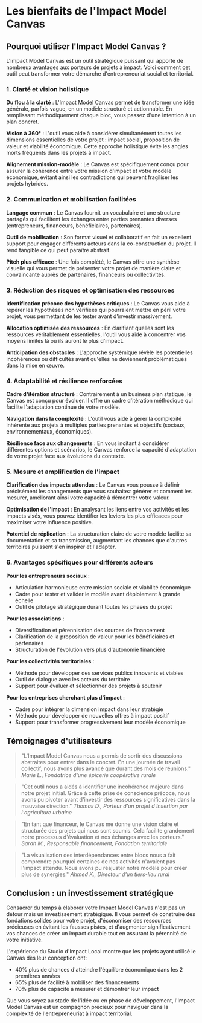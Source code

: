 # Les bienfaits de l'Impact Model Canvas

## Pourquoi utiliser l'Impact Model Canvas ?

L'Impact Model Canvas est un outil stratégique puissant qui apporte de nombreux avantages aux porteurs de projets à impact. Voici comment cet outil peut transformer votre démarche d'entrepreneuriat social et territorial.

### 1. Clarté et vision holistique

**Du flou à la clarté** : L'Impact Model Canvas permet de transformer une idée générale, parfois vague, en un modèle structuré et actionnable. En remplissant méthodiquement chaque bloc, vous passez d'une intention à un plan concret.

**Vision à 360°** : L'outil vous aide à considérer simultanément toutes les dimensions essentielles de votre projet : impact social, proposition de valeur et viabilité économique. Cette approche holistique évite les angles morts fréquents dans les projets à impact.

**Alignement mission-modèle** : Le Canvas est spécifiquement conçu pour assurer la cohérence entre votre mission d'impact et votre modèle économique, évitant ainsi les contradictions qui peuvent fragiliser les projets hybrides.

### 2. Communication et mobilisation facilitées

**Langage commun** : Le Canvas fournit un vocabulaire et une structure partagés qui facilitent les échanges entre parties prenantes diverses (entrepreneurs, financeurs, bénéficiaires, partenaires).

**Outil de mobilisation** : Son format visuel et collaboratif en fait un excellent support pour engager différents acteurs dans la co-construction du projet. Il rend tangible ce qui peut paraître abstrait.

**Pitch plus efficace** : Une fois complété, le Canvas offre une synthèse visuelle qui vous permet de présenter votre projet de manière claire et convaincante auprès de partenaires, financeurs ou collectivités.

### 3. Réduction des risques et optimisation des ressources

**Identification précoce des hypothèses critiques** : Le Canvas vous aide à repérer les hypothèses non vérifiées qui pourraient mettre en péril votre projet, vous permettant de les tester avant d'investir massivement.

**Allocation optimisée des ressources** : En clarifiant quelles sont les ressources véritablement essentielles, l'outil vous aide à concentrer vos moyens limités là où ils auront le plus d'impact.

**Anticipation des obstacles** : L'approche systémique révèle les potentielles incohérences ou difficultés avant qu'elles ne deviennent problématiques dans la mise en œuvre.

### 4. Adaptabilité et résilience renforcées

**Cadre d'itération structuré** : Contrairement à un business plan statique, le Canvas est conçu pour évoluer. Il offre un cadre d'itération méthodique qui facilite l'adaptation continue de votre modèle.

**Navigation dans la complexité** : L'outil vous aide à gérer la complexité inhérente aux projets à multiples parties prenantes et objectifs (sociaux, environnementaux, économiques).

**Résilience face aux changements** : En vous incitant à considérer différentes options et scénarios, le Canvas renforce la capacité d'adaptation de votre projet face aux évolutions du contexte.

### 5. Mesure et amplification de l'impact

**Clarification des impacts attendus** : Le Canvas vous pousse à définir précisément les changements que vous souhaitez générer et comment les mesurer, améliorant ainsi votre capacité à démontrer votre valeur.

**Optimisation de l'impact** : En analysant les liens entre vos activités et les impacts visés, vous pouvez identifier les leviers les plus efficaces pour maximiser votre influence positive.

**Potentiel de réplication** : La structuration claire de votre modèle facilite sa documentation et sa transmission, augmentant les chances que d'autres territoires puissent s'en inspirer et l'adapter.

### 6. Avantages spécifiques pour différents acteurs

**Pour les entrepreneurs sociaux** :
- Articulation harmonieuse entre mission sociale et viabilité économique
- Cadre pour tester et valider le modèle avant déploiement à grande échelle
- Outil de pilotage stratégique durant toutes les phases du projet

**Pour les associations** :
- Diversification et pérennisation des sources de financement
- Clarification de la proposition de valeur pour les bénéficiaires et partenaires
- Structuration de l'évolution vers plus d'autonomie financière

**Pour les collectivités territoriales** :
- Méthode pour développer des services publics innovants et viables
- Outil de dialogue avec les acteurs du territoire
- Support pour évaluer et sélectionner des projets à soutenir

**Pour les entreprises cherchant plus d'impact** :
- Cadre pour intégrer la dimension impact dans leur stratégie
- Méthode pour développer de nouvelles offres à impact positif
- Support pour transformer progressivement leur modèle économique

## Témoignages d'utilisateurs

> "L'Impact Model Canvas nous a permis de sortir des discussions abstraites pour entrer dans le concret. En une journée de travail collectif, nous avons plus avancé que durant des mois de réunions." 
> *Marie L., Fondatrice d'une épicerie coopérative rurale*

> "Cet outil nous a aidés à identifier une incohérence majeure dans notre projet initial. Grâce à cette prise de conscience précoce, nous avons pu pivoter avant d'investir des ressources significatives dans la mauvaise direction." 
> *Thomas D., Porteur d'un projet d'insertion par l'agriculture urbaine*

> "En tant que financeur, le Canvas me donne une vision claire et structurée des projets qui nous sont soumis. Cela facilite grandement notre processus d'évaluation et nos échanges avec les porteurs." 
> *Sarah M., Responsable financement, Fondation territoriale*

> "La visualisation des interdépendances entre blocs nous a fait comprendre pourquoi certaines de nos activités n'avaient pas l'impact attendu. Nous avons pu réajuster notre modèle pour créer plus de synergies." 
> *Ahmed K., Directeur d'un tiers-lieu rural*

## Conclusion : un investissement stratégique

Consacrer du temps à élaborer votre Impact Model Canvas n'est pas un détour mais un investissement stratégique. Il vous permet de construire des fondations solides pour votre projet, d'économiser des ressources précieuses en évitant les fausses pistes, et d'augmenter significativement vos chances de créer un impact durable tout en assurant la pérennité de votre initiative.

L'expérience du Studio d'Impact Local montre que les projets ayant utilisé le Canvas dès leur conception ont:
- 40% plus de chances d'atteindre l'équilibre économique dans les 2 premières années
- 65% plus de facilité à mobiliser des financements
- 70% plus de capacité à mesurer et démontrer leur impact

Que vous soyez au stade de l'idée ou en phase de développement, l'Impact Model Canvas est un compagnon précieux pour naviguer dans la complexité de l'entrepreneuriat à impact territorial.
